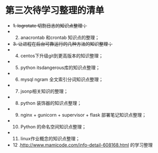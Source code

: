 # 第三次待学习整理的清单

* ~~1. logrotate 切割日志的知识点整理；~~
* 2. anacrontab 和crontab 知识点的整理；
* ~~3. 让进程在后台可靠运行的几种方法的知识整理；~~
* 4. centos下升级git到更高版本的知识整理；
* 5. python itsdangerous库的知识点整理；
* 6. mysql ngram 全文索引分词知识点整理；
* 7. jsonp相关知识的整理；
* 8. python 装饰器的知识点整理；
* 9. nginx + gunicorn + supervisor + flask 部署笔记知识点整理；
* 10. Python 的命名空间知识点整理；
* 11. linux作业概念的知识点整理；
* 12 .http://www.mamicode.com/info-detail-608168.html 的学习整理